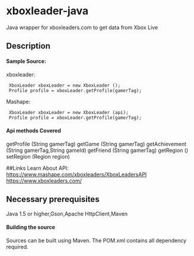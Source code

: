 xboxleader-java
===============

Java wrapper for xboxleaders.com to get data from Xbox Live

## Description

#### Sample Source:

xboxleader:

     XboxLeader xboxLeader = new XboxLeader ();
     Profile profile = xboxLeader.getProfile(gamerTag);
     
Mashape:

     XboxLeader xboxLeader = new XboxLeader (api);
     Profile profile = xboxLeader.getProfile(gamerTag);
     
#### Api methods Covered
  getProfile (String gamerTag)
  getGame (String gamerTag)
  getAchievement (String gamerTag,String gameId)
  getFriend (String gamerTag)
  getRegion ()
  setRegion (Region region)
  
##Links
Learn About API:
 https://www.mashape.com/xboxleaders/XboxLeadersAPI
 https://www.xboxleaders.com/
 
 
## Necessary prerequisites
 Java 1.5 or higher,Gson,Apache HttpClient,Maven
 
 
#### Building the source
 Sources can be built using Maven. The POM.xml contains all dependency required.
